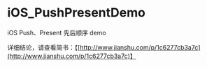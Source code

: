 # iOS_PushPresentDemo
iOS Push、Present 先后顺序 demo

详细结论，请查看简书：【[http://www.jianshu.com/p/1c6277cb3a7c](http://www.jianshu.com/p/1c6277cb3a7c)】

